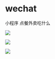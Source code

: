 # wechat
小程序 点餐外卖吃什么 

![](https://wx1.sinaimg.cn/mw690/ab0107b7ly1fndmfc2vw8j20ad0iejrp.jpg)

![](https://wx4.sinaimg.cn/mw690/ab0107b7ly1fndmfc2svdj20ae0ib0sp.jpg)

![](https://wx3.sinaimg.cn/mw690/ab0107b7ly1fndmfc3mwcj20af0ifjrz.jpg)

